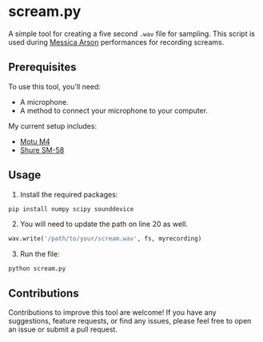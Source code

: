 # scream.py
A simple tool for creating a five second `.wav` file for sampling. This script is used during [Messica Arson](https://messicaarson.bandcamp.com) performances for recording screams.

## Prerequisites
To use this tool, you'll need:

- A microphone.
- A method to connect your microphone to your computer.

My current setup includes:
- [Motu M4](https://motu.com/en-us/products/m-series/m4/)
- [Shure SM-58](https://www.shure.com/en-US/products/microphones/sm58?variant=SM58S)

## Usage
1. Install the required packages:
```bash
pip install numpy scipy sounddevice
```

2. You will need to update the path on line 20 as well.
```python
wav.write('/path/to/your/scream.wav', fs, myrecording)
```

3. Run the file:
```
python scream.py
```

## Contributions
Contributions to improve this tool are welcome! If you have any suggestions, feature requests, or find any issues, please feel free to open an issue or submit a pull request.
